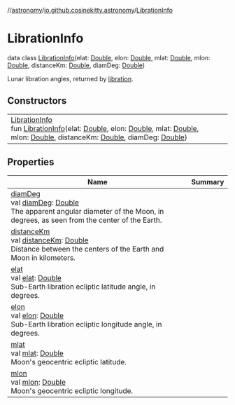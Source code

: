 //[astronomy](../../../index.md)/[io.github.cosinekitty.astronomy](../index.md)/[LibrationInfo](index.md)

# LibrationInfo

data class [LibrationInfo](index.md)(elat: [Double](https://kotlinlang.org/api/latest/jvm/stdlib/kotlin-stdlib/kotlin/-double/index.html), elon: [Double](https://kotlinlang.org/api/latest/jvm/stdlib/kotlin-stdlib/kotlin/-double/index.html), mlat: [Double](https://kotlinlang.org/api/latest/jvm/stdlib/kotlin-stdlib/kotlin/-double/index.html), mlon: [Double](https://kotlinlang.org/api/latest/jvm/stdlib/kotlin-stdlib/kotlin/-double/index.html), distanceKm: [Double](https://kotlinlang.org/api/latest/jvm/stdlib/kotlin-stdlib/kotlin/-double/index.html), diamDeg: [Double](https://kotlinlang.org/api/latest/jvm/stdlib/kotlin-stdlib/kotlin/-double/index.html))

Lunar libration angles, returned by [libration](../libration.md).

## Constructors

| | |
|---|---|
| [LibrationInfo](-libration-info.md)<br>fun [LibrationInfo](-libration-info.md)(elat: [Double](https://kotlinlang.org/api/latest/jvm/stdlib/kotlin-stdlib/kotlin/-double/index.html), elon: [Double](https://kotlinlang.org/api/latest/jvm/stdlib/kotlin-stdlib/kotlin/-double/index.html), mlat: [Double](https://kotlinlang.org/api/latest/jvm/stdlib/kotlin-stdlib/kotlin/-double/index.html), mlon: [Double](https://kotlinlang.org/api/latest/jvm/stdlib/kotlin-stdlib/kotlin/-double/index.html), distanceKm: [Double](https://kotlinlang.org/api/latest/jvm/stdlib/kotlin-stdlib/kotlin/-double/index.html), diamDeg: [Double](https://kotlinlang.org/api/latest/jvm/stdlib/kotlin-stdlib/kotlin/-double/index.html)) |

## Properties

| Name | Summary |
|---|---|
| [diamDeg](diam-deg.md)<br>val [diamDeg](diam-deg.md): [Double](https://kotlinlang.org/api/latest/jvm/stdlib/kotlin-stdlib/kotlin/-double/index.html)<br>The apparent angular diameter of the Moon, in degrees, as seen from the center of the Earth. |
| [distanceKm](distance-km.md)<br>val [distanceKm](distance-km.md): [Double](https://kotlinlang.org/api/latest/jvm/stdlib/kotlin-stdlib/kotlin/-double/index.html)<br>Distance between the centers of the Earth and Moon in kilometers. |
| [elat](elat.md)<br>val [elat](elat.md): [Double](https://kotlinlang.org/api/latest/jvm/stdlib/kotlin-stdlib/kotlin/-double/index.html)<br>Sub-Earth libration ecliptic latitude angle, in degrees. |
| [elon](elon.md)<br>val [elon](elon.md): [Double](https://kotlinlang.org/api/latest/jvm/stdlib/kotlin-stdlib/kotlin/-double/index.html)<br>Sub-Earth libration ecliptic longitude angle, in degrees. |
| [mlat](mlat.md)<br>val [mlat](mlat.md): [Double](https://kotlinlang.org/api/latest/jvm/stdlib/kotlin-stdlib/kotlin/-double/index.html)<br>Moon's geocentric ecliptic latitude. |
| [mlon](mlon.md)<br>val [mlon](mlon.md): [Double](https://kotlinlang.org/api/latest/jvm/stdlib/kotlin-stdlib/kotlin/-double/index.html)<br>Moon's geocentric ecliptic longitude. |
